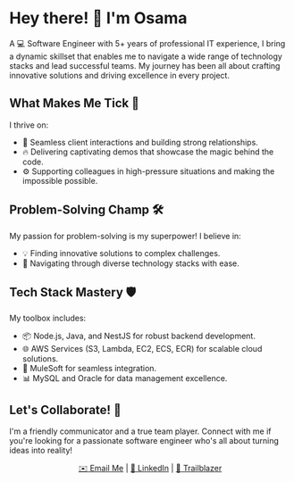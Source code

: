 <!--
**oahmadgit/oahmadgit** is a ✨ _special_ ✨ repository because its `README.md` (this file) appears on your GitHub profile.

Here are some ideas to get you started:

- 🔭 I’m currently working on ...
- 🌱 I’m currently learning ...
- 👯 I’m looking to collaborate on ...
- 🤔 I’m looking for help with ...
- 💬 Ask me about ...
- 📫 How to reach me: ...
- 😄 Pronouns: ...
- ⚡ Fun fact: ...
-->

# Hey there! 👋 I'm Osama

A 💻 Software Engineer with 5+ years of professional IT experience, I bring a dynamic skillset that enables me to navigate a wide range of technology stacks and lead successful teams. My journey has been all about crafting innovative solutions and driving excellence in every project.

## What Makes Me Tick 🚀

I thrive on:

- 🤝 Seamless client interactions and building strong relationships.
- 🔥 Delivering captivating demos that showcase the magic behind the code.
- ⚙️ Supporting colleagues in high-pressure situations and making the impossible possible.

## Problem-Solving Champ 🛠️

My passion for problem-solving is my superpower! I believe in:

- 💡 Finding innovative solutions to complex challenges.
- 🎯 Navigating through diverse technology stacks with ease.

## Tech Stack Mastery 🛡️

My toolbox includes:

- 📦 Node.js, Java, and NestJS for robust backend development.
- 🌐 AWS Services (S3, Lambda, EC2, ECS, ECR) for scalable cloud solutions.
- 🔌 MuleSoft for seamless integration.
- 📊 MySQL and Oracle for data management excellence.

## Let's Collaborate! 🤝

I'm a friendly communicator and a true team player. Connect with me if you're looking for a passionate software engineer who's all about turning ideas into reality!

<div align="center">
    <a href="mailto:m.osamaahmad@outlook.com">✉️ Email Me</a> | 
    <a href="https://www.linkedin.com/in/oahmad13">💼 LinkedIn</a> | 
    <a href="https://www.salesforce.com/trailblazer/oahmad13">🔗 Trailblazer</a>
</div>
